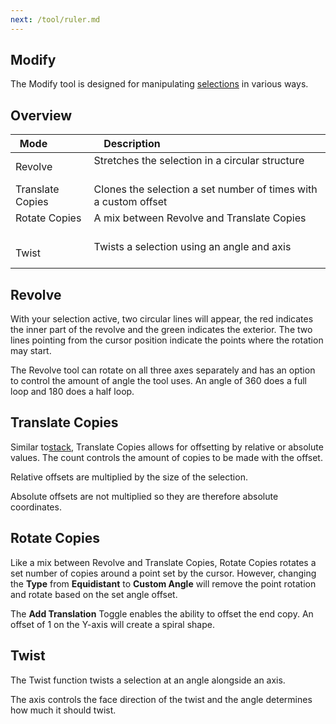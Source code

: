 ```yaml
---
next: /tool/ruler.md
---
```


## Modify

The Modify tool is designed for manipulating [selections](/tools/selection/intro.md) in various ways.

## Overview

| Mode              | Description                                                         |
| ----------------- | ------------------------------------------------------------------- |
| Revolve           | Stretches the selection in a circular structure                     |
| Translate Copies  | Clones the selection a set number of times with a custom offset     |
| Rotate Copies     | A mix between Revolve and Translate Copies                          |
| Twist             | Twists a selection using an angle and axis                          |

## Revolve

With your selection active, two circular lines will appear, the red indicates the inner part of the revolve and the green indicates the exterior. The two lines pointing from the cursor position indicate the points where the rotation may start.

The Revolve tool can rotate on all three axes separately and has an option to control the amount of angle the tool uses. An angle of 360 does a full loop and 180 does a half loop.

## Translate Copies

Similar to[stack](/builder/stack.md), Translate Copies allows for offsetting by relative or absolute values. The count controls the amount of copies to be made with the offset.

Relative offsets are multiplied by the size of the selection.

Absolute offsets are not multiplied so they are therefore absolute coordinates.

## Rotate Copies

Like a mix between Revolve and Translate Copies, Rotate Copies rotates a set number of copies around a point set by the cursor. However, changing the **Type** from **Equidistant** to **Custom Angle** will remove the point rotation and rotate based on the set angle offset.

The **Add Translation** Toggle enables the ability to offset the end copy. An offset of 1 on the Y-axis will create a spiral shape.

## Twist

The Twist function twists a selection at an angle alongside an axis.

The axis controls the face direction of the twist and the angle determines how much it should twist.
